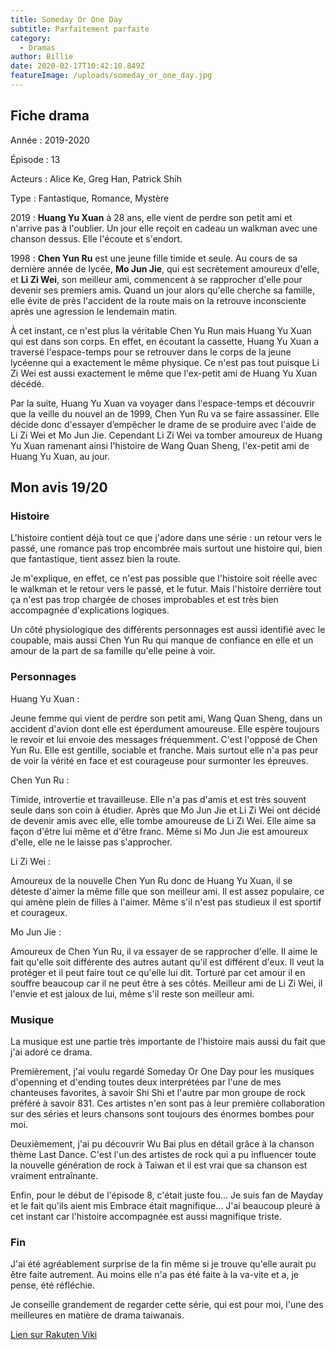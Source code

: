 ```yaml
---
title: Someday Or One Day
subtitle: Parfaitement parfaite
category:
  - Dramas
author: Billie
date: 2020-02-17T10:42:10.849Z
featureImage: /uploads/someday_or_one_day.jpg
---
```

## Fiche drama

Année : 2019-2020

Épisode : 13

Acteurs : Alice Ke, Greg Han, Patrick Shih

Type : Fantastique, Romance, Mystère 

2019 : **Huang Yu Xuan** à 28 ans, elle vient de perdre son petit ami et n'arrive pas à l'oublier. Un jour elle reçoit en cadeau un walkman avec une chanson dessus. Elle l'écoute et s'endort.

1998 : **Chen Yun Ru** est une jeune fille timide et seule. Au cours de sa dernière année de lycée, **Mo Jun Jie**, qui est secrètement amoureux d'elle, et **Li Zi Wei**, son meilleur ami, commencent à se rapprocher d'elle pour devenir ses premiers amis. Quand un jour alors qu'elle cherche sa famille, elle évite de près l'accident de la route mais on la retrouve inconsciente après une agression le lendemain matin. 

À cet instant, ce n'est plus la véritable Chen Yu Run mais Huang Yu Xuan qui est dans son corps. En effet, en écoutant la cassette, Huang Yu Xuan a traversé l'espace-temps pour se retrouver dans le corps de la jeune lycéenne qui a exactement le même physique. Ce n'est pas tout puisque Li Zi Wei est aussi exactement le même que l'ex-petit ami de Huang Yu Xuan décédé.

Par la suite, Huang Yu Xuan va voyager dans l'espace-temps et découvrir que la veille du nouvel an de 1999, Chen Yun Ru va se faire assassiner. Elle décide donc d'essayer d’empêcher le drame de se produire avec l'aide de Li Zi Wei et Mo Jun Jie. Cependant Li Zi Wei va tomber amoureux de Huang Yu Xuan ramenant ainsi l'histoire de Wang Quan Sheng, l'ex-petit ami de Huang Yu Xuan, au jour.

## Mon avis 19/20

### Histoire

L'histoire contient déjà tout ce que j'adore dans une série : un retour vers le passé, une romance pas trop encombrée mais surtout une histoire qui, bien que fantastique, tient assez bien la route. 

Je m'explique, en effet, ce n'est pas possible que l'histoire soit réelle avec le walkman et le retour vers le passé, et le futur. Mais l'histoire derrière tout ça n'est pas trop chargée de choses improbables et est très bien accompagnée d'explications logiques. 

Un côté physiologique des différents personnages est aussi identifié avec le coupable, mais aussi Chen Yun Ru qui manque de confiance en elle et un amour de la part de sa famille qu'elle peine à voir.

### Personnages

Huang Yu Xuan :

Jeune femme qui vient de perdre son petit ami, Wang Quan Sheng, dans un accident d'avion dont elle est éperdument amoureuse.  Elle espère toujours le revoir et lui envoie des messages fréquemment. C'est l'opposé de Chen Yun Ru. Elle est gentille, sociable et franche. Mais surtout elle n'a pas peur de voir la vérité en face et est courageuse pour surmonter les épreuves. 

Chen Yun Ru :

Timide, introvertie et travailleuse. Elle n'a pas d'amis et est très souvent seule dans son coin à étudier. Après que Mo Jun Jie et Li Zi Wei ont décidé de devenir amis avec elle, elle tombe amoureuse de Li Zi Wei. Elle aime sa façon d'être lui même et d'être franc. Même si Mo Jun Jie est amoureux d'elle, elle ne le laisse pas s'approcher.

Li Zi Wei :

Amoureux de la nouvelle Chen Yun Ru donc de Huang Yu Xuan, il se déteste d'aimer la même fille que son meilleur ami. Il est assez populaire, ce qui amène plein de filles à l'aimer. Même s'il n'est pas studieux il est sportif et courageux. 

Mo Jun Jie :

Amoureux de Chen Yun Ru, il va essayer de se rapprocher d'elle. Il aime le fait qu'elle soit différente des autres autant qu'il est différent d'eux. Il veut la protéger et il peut faire tout ce qu'elle lui dit. Torturé par cet amour il en souffre beaucoup car il ne peut être à ses côtés. Meilleur ami de Li Zi Wei, il l'envie et est jaloux de lui, même s'il reste son meilleur ami.

### Musique

La musique est une partie très importante de l'histoire mais aussi du fait que j'ai adoré ce drama.

Premièrement, j'ai voulu regardé Someday Or One Day pour les musiques d'openning et d'ending toutes deux interprétées par l'une de mes chanteuses favorites, à savoir Shi Shi et l'autre par mon groupe de rock préféré à savoir 831. Ces artistes n'en sont pas à leur première collaboration sur des séries et leurs chansons sont toujours des énormes bombes pour moi.

Deuxièmement, j'ai pu découvrir Wu Bai plus en détail grâce à la chanson thème Last Dance. C'est l'un des artistes de rock qui a pu influencer toute la nouvelle génération de rock à Taiwan et il est vrai que sa chanson est vraiment entraînante.

Enfin, pour le début de l'épisode 8, c'était juste fou... Je suis fan de Mayday et le fait qu'ils aient mis Embrace était magnifique... J'ai beaucoup pleuré à cet instant car l'histoire accompagnée est aussi magnifique triste.

### Fin

J'ai été agréablement surprise de la fin même si je trouve qu'elle aurait pu être faite autrement. Au moins elle n'a pas été faite à la va-vite et a, je pense, été réfléchie.

Je conseille grandement de regarder cette série, qui est pour moi, l'une des meilleures en matière de drama taiwanais. 

[Lien sur Rakuten Viki](https://www.viki.com/tv/36775c-some-day-or-one-day)
